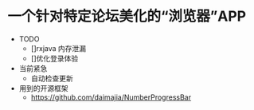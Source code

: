 # 一个针对特定论坛美化的“浏览器”APP
- TODO
    - []rxjava 内存泄漏
    - []优化登录体验
- 当前紧急
    - 自动检查更新
- 用到的开源框架
    - https://github.com/daimajia/NumberProgressBar